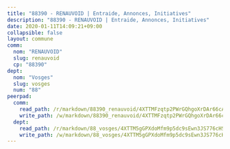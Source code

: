 ```yaml
---
title: "88390 - RENAUVOID | Entraide, Annonces, Initiatives"
description: "88390 - RENAUVOID | Entraide, Annonces, Initiatives"
date: 2020-01-11T14:09:21+09:00
collapsible: false
layout: commune
comm:
  nom: "RENAUVOID"
  slug: renauvoid
  cp: "88390"
dept:
  nom: "Vosges"
  slug: vosges
  num: "88"
peerpad:
  comm:
    read_path: /r/markdown/88390_renauvoid/4XTTMFzqtp2PWrGQhgoXrDAr66cALyZge5Ft7ofwva3qwWAxB
    write_path: /w/markdown/88390_renauvoid/4XTTMFzqtp2PWrGQhgoXrDAr66cALyZge5Ft7ofwva3qwWAxB-K3TgUgjGDazjXru4u7aZGjvHcNU57ewkkBHMQqK2LCfHacQFSUQJwSU3b4EemXyFNj8qcctRNwjZ89eZZkXFtrXFp7wMaYsF75vdp7TFou46GzYDjm9sQAd6sLkkScbxJpkXdwLf
  dept:
    read_path: /r/markdown/88_vosges/4XTTM5gGPXdoMfm9p5dc9sEwn3JS776cHSw64JYpD4AKnKgyh
    write_path: /w/markdown/88_vosges/4XTTM5gGPXdoMfm9p5dc9sEwn3JS776cHSw64JYpD4AKnKgyh-K3TgUjEFywcTUHQwfrd2vcZqhoXLakdoQGFv4iriv1FKkvQkBsudnBxafkQDfPcxTDRHN5T6bYyganuvcakuKenYoB5mPLKqUBjNMwpn75GQVixUmzXGkneDufRSqDthC8iyXi1Z
---
```


